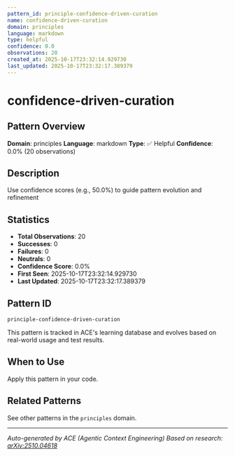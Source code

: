 ```yaml
---
pattern_id: principle-confidence-driven-curation
name: confidence-driven-curation
domain: principles
language: markdown
type: helpful
confidence: 0.0
observations: 20
created_at: 2025-10-17T23:32:14.929730
last_updated: 2025-10-17T23:32:17.389379
---
```

# confidence-driven-curation

## Pattern Overview

**Domain**: principles
**Language**: markdown
**Type**: ✅ Helpful
**Confidence**: 0.0% (20 observations)

## Description

Use confidence scores (e.g., 50.0%) to guide pattern evolution and refinement

## Statistics

- **Total Observations**: 20
- **Successes**: 0
- **Failures**: 0
- **Neutrals**: 0
- **Confidence Score**: 0.0%
- **First Seen**: 2025-10-17T23:32:14.929730
- **Last Updated**: 2025-10-17T23:32:17.389379

## Pattern ID

```
principle-confidence-driven-curation
```

This pattern is tracked in ACE's learning database and evolves based on real-world usage and test results.

## When to Use

Apply this pattern in your code.

## Related Patterns

See other patterns in the `principles` domain.

---

*Auto-generated by ACE (Agentic Context Engineering)*
*Based on research: [arXiv:2510.04618](https://arxiv.org/abs/2510.04618)*
